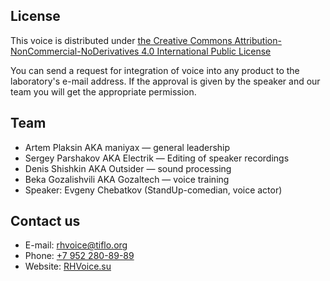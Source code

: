 ## License ##
This voice is distributed under [the Creative Commons Attribution-NonCommercial-NoDerivatives 4.0 International Public License](https://creativecommons.org/licenses/by-nc-nd/4.0/)

You can send a request for integration of voice into any product to the laboratory's e-mail address. If the approval is given by the speaker and our team you will get the appropriate permission.

## Team ##
* Artem Plaksin AKA maniyax — general leadership
* Sergey Parshakov AKA Electrik — Editing of speaker recordings
* Denis Shishkin AKA Outsider — sound processing
* Beka Gozalishvili AKA Gozaltech — voice training
* Speaker: Evgeny Chebatkov (StandUp-comedian, voice actor)

## Contact us ##
* E-mail: [rhvoice@tiflo.org](mailto:rhvoice@tiflo.org)
* Phone: [+7 952 280-89-89](tel:+79522808989)
* Website: [RHVoice.su](https://rhvoice.su)
